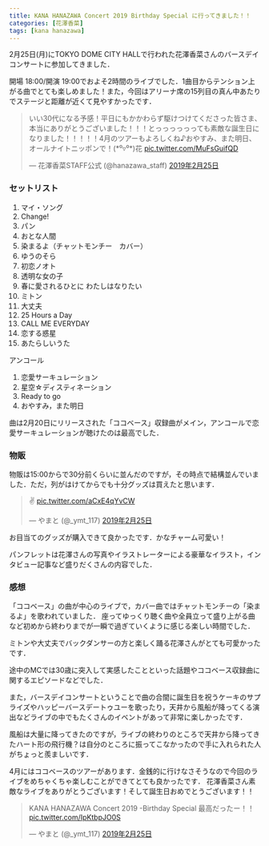```yaml
---
title: KANA HANAZAWA Concert 2019 Birthday Special に行ってきました！！
categories: [花澤香菜]
tags: [kana hanazawa]
---
```


2月25日(月)にTOKYO DOME CITY HALLで行われた花澤香菜さんのバースデイコンサートに参加してきました．

開場 18:00/開演 19:00でおよそ2時間のライブでした．1曲目からテンション上がる曲でとても楽しめました！また，今回はアリーナ席の15列目の真ん中あたりでステージと距離が近くて見やすかったです．

<blockquote class="twitter-tweet" data-lang="ja"><p lang="ja" dir="ltr">いい30代になる予感！平日にもかかわらず駆けつけてくださった皆さま、本当にありがとうございました！！！とっっっっっっても素敵な誕生日になりました！！！！！4月のツアーもよろしくね♪おやすみ、また明日、オールナイトニッポンで！(*⁰▿⁰*)花 <a href="https://t.co/MuFsGuifQD">pic.twitter.com/MuFsGuifQD</a></p>&mdash; 花澤香菜STAFF公式 (@hanazawa_staff) <a href="https://twitter.com/hanazawa_staff/status/1100035962757832704?ref_src=twsrc%5Etfw">2019年2月25日</a></blockquote>
<script async src="https://platform.twitter.com/widgets.js" charset="utf-8"></script>

### セットリスト

1. マイ・ソング
1. Change!
1. パン
1. おとな人間
1. 染まるよ（チャットモンチー　カバー）
1. ゆうのそら
1. 初恋ノオト
1. 透明な女の子
1. 春に愛されるひとに わたしはなりたい
1. ミトン
1. 大丈夫
1. 25 Hours a Day
1. CALL ME EVERYDAY
1. 恋する惑星
1. あたらしいうた

アンコール

1. 恋愛サーキュレーション
1. 星空☆ディスティネーション
1. Ready to go
1. おやすみ，また明日

曲は2月20日にリリースされた「ココベース」収録曲がメイン，アンコールで恋愛サーキュレーションが聴けたのは最高でした．

### 物販

物販は15:00からで30分前くらいに並んだのですが，その時点で結構並んでいました．ただ，列がはけてからでも十分グッズは買えたと思います．

<blockquote class="twitter-tweet" data-lang="ja"><p lang="und" dir="ltr">✌️ <a href="https://t.co/aCxE4qYvCW">pic.twitter.com/aCxE4qYvCW</a></p>&mdash; やまと (@_ymt_117) <a href="https://twitter.com/_ymt_117/status/1099927548815790080?ref_src=twsrc%5Etfw">2019年2月25日</a></blockquote>
<script async src="https://platform.twitter.com/widgets.js" charset="utf-8"></script>

お目当てのグッズが購入できて良かったです．かなチャーム可愛い！

パンフレットは花澤さんの写真やイラストレーターによる豪華なイラスト，インタビュー記事など盛りだくさんの内容でした．

### 感想

「ココベース」の曲が中心のライブで，カバー曲ではチャットモンチーの「染まるよ」を歌われていました．
座ってゆっくり聴く曲や全員立って盛り上がる曲など初めから終わりまでが一瞬で過ぎていくように感じる楽しい時間でした．

ミトンや大丈夫でバックダンサーの方と楽しく踊る花澤さんがとても可愛かったです．

途中のMCでは30歳に突入して実感したことといった話題やココベース収録曲に関するエピソードなどでした．

また，バースデイコンサートということで曲の合間に誕生日を祝うケーキのサプライズやハッピーバースデートゥユーを歌ったり，天井から風船が降ってくる演出などライブの中でもたくさんのイベントがあって非常に楽しかったです．

風船は大量に降ってきたのですが，ライブの終わりのところで天井から降ってきたハート形の飛行機？は自分のところに振ってこなかったので手に入れられた人がちょっと羨ましいです．

4月にはココベースのツアーがあります．金銭的に行けなさそうなので今回のライブをめちゃくちゃ楽しむことができてとても良かったです．
花澤香菜さん素敵なライブをありがとうございます！そして誕生日おめでとうございます！！

<blockquote class="twitter-tweet" data-lang="ja"><p lang="ja" dir="ltr">KANA HANAZAWA Concert 2019 -Birthday Special 最高だったー！！ <a href="https://t.co/IpKtbpJO0S">pic.twitter.com/IpKtbpJO0S</a></p>&mdash; やまと (@_ymt_117) <a href="https://twitter.com/_ymt_117/status/1100011389505032193?ref_src=twsrc%5Etfw">2019年2月25日</a></blockquote>
<script async src="https://platform.twitter.com/widgets.js" charset="utf-8"></script>
